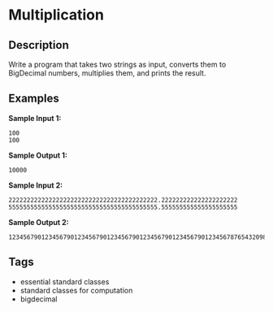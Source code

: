 #  Multiplication

## Description
Write a program that takes two strings as input, converts them to BigDecimal numbers, multiplies them, and prints the result.

## Examples
**Sample Input 1:**
```console
100
100
```

**Sample Output 1:**
```console
10000
```

**Sample Input 2:**
```console
22222222222222222222222222222222222222222.222222222222222222222
55555555555555555555555555555555555555555.555555555555555555555
```

**Sample Output 2:**
```console
1234567901234567901234567901234567901234567901234567901234567876543209876543209876.543209876543209876543209876543209876543210
```

## Tags
- essential standard classes
- standard classes for computation
- bigdecimal